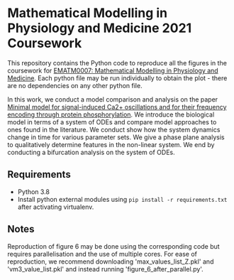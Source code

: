 # Mathematical Modelling in Physiology and Medicine 2021 Coursework

This repository contains the Python code to reproduce all the figures in the coursework for [EMATM0007: Mathematical Modelling in Physiology and Medicine](https://www.bris.ac.uk/unit-programme-catalogue/UnitDetails.jsa;jsessionid=557B7CD21C5BEDD4093DA92C0DA5C5F4?ayrCode=31%2F32&unitCode=EMATM0007). Each python file may be run individually to obtain the plot - there are no dependencies on any other python file.

In this work, we conduct a model comparison and analysis on the paper [Minimal model for signal-induced Ca2+ oscillations and for their frequency encoding through protein phosphorylation](https://www.pnas.org/content/pnas/87/4/1461.full.pdf). We introduce the biological model in terms of a system of ODEs and compare model approaches to ones found in the literature. We conduct show how the system dynamics change in time for various parameter sets. We give a phase plane analysis to qualitatively determine features in the non-linear system. We end by conducting a bifurcation analysis on the system of ODEs. 

## Requirements
- Python 3.8
- Install python external modules using `pip install -r requirements.txt` after activating virtualenv.

## Notes
Reproduction of figure 6 may be done using the corresponding code but requires parallelisation and the use of multiple cores. For ease of reproduction, we recommend downloading 'max_values_list_Z.pkl' and 'vm3_value_list.pkl' and instead running 'figure_6_after_parallel.py'.
